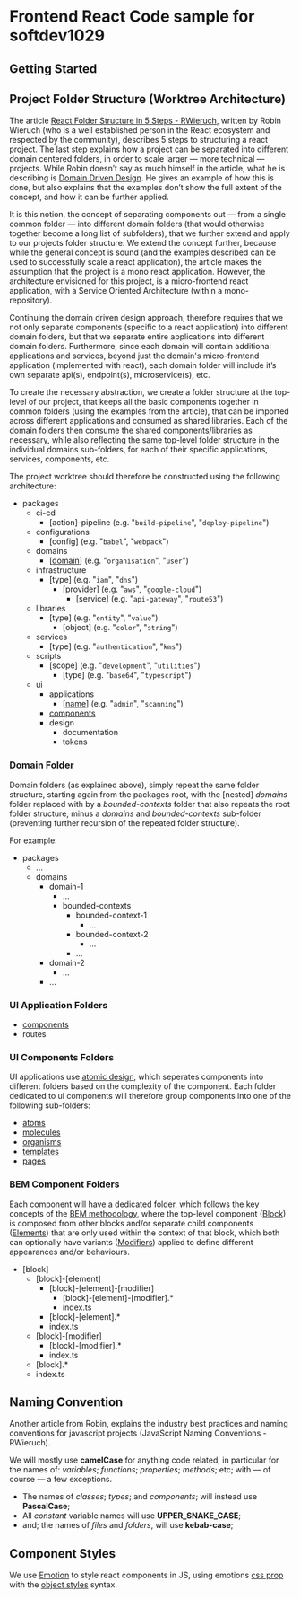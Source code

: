 # Frontend React Code sample for softdev1029

## Getting Started

## Project Folder Structure (Worktree Architecture)

The article [React Folder Structure in 5 Steps - RWieruch](https://www.robinwieruch.de/react-folder-structure), written by Robin Wieruch (who is a well established person in the React ecosystem and respected by the community), describes 5 steps to structuring a react project. The last step explains how a project can be separated into different domain centered folders, in order to scale larger — more technical — projects. While Robin doesn’t say as much himself in the article, what he is describing is [Domain Driven Design](https://martinfowler.com/tags/domain%20driven%20design.html). He gives an example of how this is done, but also explains that the examples don’t show the full extent of the concept, and how it can be further applied.

It is this notion, the concept of separating components out — from a single common folder — into different domain folders (that would otherwise together become a long list of subfolders), that we further extend and apply to our projects folder structure. We extend the concept further, because while the general concept is sound (and the examples described can be used to successfully scale a react application), the article makes the assumption that the project is a mono react application. However, the architecture envisioned for this project, is a micro-frontend react application, with a Service Oriented Architecture (within a mono-repository).

Continuing the domain driven design approach, therefore requires that we not only separate components (specific to a react application) into different domain folders, but that we separate entire applications into different domain folders. Furthermore, since each domain will contain additional applications and services, beyond just the domain's micro-frontend application (implemented with react), each domain folder will include it’s own separate api(s), endpoint(s), microservice(s), etc.

To create the necessary abstraction, we create a folder structure at the top-level of our project, that keeps all the basic components together in common folders (using the examples from the article), that can be imported across different applications and consumed as shared libraries. Each of the domain folders then consume the shared components/libraries as necessary, while also reflecting the same top-level folder structure in the individual domains sub-folders, for each of their specific applications, services, components, etc.

The project worktree should therefore be constructed using the following architecture:

- packages
  - ci-cd
    - \[action\]-pipeline (e.g. "`build-pipeline`", "`deploy-pipeline`")
  - configurations
    - \[config\] (e.g. "`babel`", "`webpack`")
  - domains
    - \[[domain](#domain-folder)\] (e.g. "`organisation`", "`user`")
  - infrastructure
    - \[type\] (e.g. "`iam`", "`dns`")
      - \[provider\] (e.g. "`aws`", "`google-cloud`")
        - \[service\] (e.g. "`api-gateway`", "`route53`")
  - libraries
    - \[type\] (e.g. "`entity`", "`value`")
      - \[object\] (e.g. "`color`", "`string`")
  - services
    - \[type\] (e.g. "`authentication`", "`kms`")
  - scripts
    - \[scope\] (e.g. "`development`", "`utilities`")
      - \[type\] (e.g. "`base64`", "`typescript`")
  - ui
    - applications
      - \[[name](#ui-application-folders)\] (e.g. "`admin`", "`scanning`")
    - [components](#ui-components-folders)
    - design
      - documentation
      - tokens

### Domain Folder

Domain folders (as explained above), simply repeat the same folder structure, starting again from the packages root, with the \[nested\] _domains_ folder replaced with by a _bounded-contexts_ folder that also repeats the root folder structure, minus a _domains_ and _bounded-contexts_ sub-folder (preventing further recursion of the repeated folder structure).

For example:

- packages
  - ...
  - domains
    - domain-1
      - ...
      - bounded-contexts
        - bounded-context-1
          - ...
        - bounded-context-2
          - ...
        - ...
    - domain-2
      - ...
    - ...

### UI Application Folders

- [components](#ui-components-folders)
- routes

### UI Components Folders

UI applications use [atomic design](https://atomicdesign.bradfrost.com/), which seperates components into different folders based on the complexity of the component. Each folder dedicated to ui components will therefore group components into one of the following sub-folders:

- [atoms](#bem-component-folders)
- [molecules](#bem-component-folders)
- [organisms](#bem-component-folders)
- [templates](#bem-component-folders)
- [pages](#bem-component-folders)

### BEM Component Folders

Each component will have a dedicated folder, which follows the key concepts of the [BEM methodology](https://en.bem.info/methodology/), where the top-level component ([Block](https://en.bem.info/methodology/key-concepts/#block)) is composed from other blocks and/or separate child components ([Elements](https://en.bem.info/methodology/key-concepts/#element)) that are only used within the context of that block, which both can optionally have variants ([Modifiers](https://en.bem.info/methodology/key-concepts/#element)) applied to define different appearances and/or behaviours.

- \[block\]
  - \[block\]\-\[element\]
    - \[block\]\-\[element\]\-\[modifier\]
      - \[block\]\-\[element\]\-\[modifier]\.\*
      - index\.ts
    - \[block\]\-\[element]\.\*
    - index\.ts
  - \[block\]\-\[modifier\]
    - \[block\]\-\[modifier\]\.\*
    - index\.ts
  - \[block\]\.\*
  - index\.ts

## Naming Convention

Another article from Robin, explains the industry best practices and naming conventions for javascript projects (JavaScript Naming Conventions - RWieruch).

We will mostly use **camelCase** for anything code related, in particular for the names of: _variables_; _functions_; _properties_; _methods_; etc; with — of course — a few exceptions.

- The names of _classes_; _types_; and _components_; will instead use **PascalCase**;
- All _constant_ variable names will use **UPPER_SNAKE_CASE**;
- and; the names of _files_ and _folders_, will use **kebab-case**;

## Component Styles

We use [Emotion](https://emotion.sh/docs/introduction) to style react components in JS, using emotions [css prop](https://emotion.sh/docs/css-prop) with the [object styles](https://emotion.sh/docs/object-styles) syntax.
